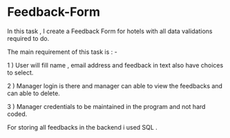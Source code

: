 # Feedback-Form

In this task , I create a Feedback Form for hotels with all data validations required to do. 

The main requirement of this task is : -

1 ) User will fill name , email address and feedback in text also have choices to select.

2 ) Manager login is there and manager can able to view the feedbacks and can able to delete. 

3 ) Manager credentials to be maintained in the program and not hard coded.



For storing all feedbacks in the backend i used SQL .
